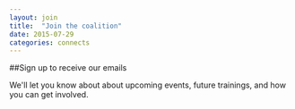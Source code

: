 ```yaml
---
layout: join
title:  "Join the coalition"
date: 2015-07-29
categories: connects
---
```


##Sign up to receive our emails

We'll let you know about about upcoming events, future trainings, and how you can get involved.